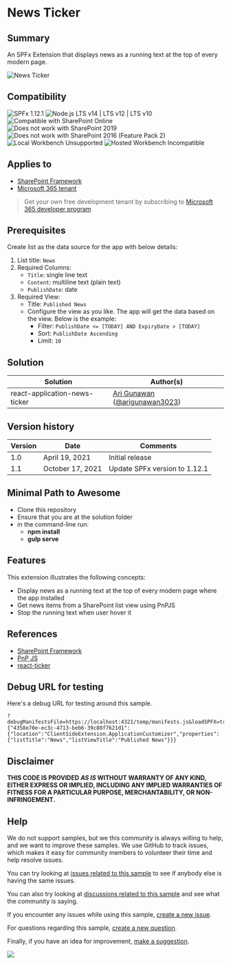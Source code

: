 # News Ticker

## Summary

An SPFx Extension that displays news as a running text at the top of every modern page.

![News Ticker](./assets/react-application-news-ticker.gif)

## Compatibility

![SPFx 1.12.1](https://img.shields.io/badge/SPFx-1.12.1-green.svg)
![Node.js LTS v14 | LTS v12 | LTS v10](https://img.shields.io/badge/Node.js-LTS%20v14%20%7C%20LTS%20v12%20%7C%20LTS%20v10-green.svg) 
![Compatible with SharePoint Online](https://img.shields.io/badge/SharePoint%20Online-Compatible-green.svg)
![Does not work with SharePoint 2019](https://img.shields.io/badge/SharePoint%20Server%202019-Incompatible-red.svg "SharePoint Server 2019 requires SPFx 1.4.1 or lower")
![Does not work with SharePoint 2016 (Feature Pack 2)](https://img.shields.io/badge/SharePoint%20Server%202016%20(Feature%20Pack%202)-Incompatible-red.svg "SharePoint Server 2016 Feature Pack 2 requires SPFx 1.1")
![Local Workbench Unsupported](https://img.shields.io/badge/Local%20Workbench-Unsupported-red.svg "Local workbench is no longer available as of SPFx 1.13 and above")
![Hosted Workbench Incompatible](https://img.shields.io/badge/Hosted%20Workbench-Incompatible-red.svg "Does not work with hosted workbench")

## Applies to

- [SharePoint Framework](https://aka.ms/spfx)
- [Microsoft 365 tenant](https://docs.microsoft.com/en-us/sharepoint/dev/spfx/set-up-your-developer-tenant)

> Get your own free development tenant by subscribing to [Microsoft 365 developer program](http://aka.ms/o365devprogram)

## Prerequisites

Create list as the data source for the app with below details:
1. List title: `News`
2. Required Columns: 
   - `Title`: single line text
   - `Content`: multiline text (plain text)
   - `PublishDate`: date
3. Required View:
   - Title: `Published News`
   - Configure the view as you like. The app will get the data based on the view. Below is the example:
      - Filter: `PublishDate <= [TODAY] AND ExpiryDate > [TODAY]`
      - Sort: `PublishDate Ascending`
      - Limit: `10`

## Solution

Solution|Author(s)
--------|---------
react-application-news-ticker | [Ari Gunawan](https://github.com/AriGunawan) ([@arigunawan3023](https://twitter.com/arigunawan3023))

## Version history

Version|Date|Comments
-------|----|--------
1.0|April 19, 2021|Initial release
1.1|October 17, 2021|Update SPFx version to 1.12.1

## Minimal Path to Awesome

- Clone this repository
- Ensure that you are at the solution folder
- in the command-line run:
  - **npm install**
  - **gulp serve**

## Features

This extension illustrates the following concepts:

- Display news as a running text at the top of every modern page where the app installed
- Get news items from a SharePoint list view using PnPJS
- Stop the running text when user hover it

## References

- [SharePoint Framework](https://docs.microsoft.com/en-us/sharepoint/dev/spfx/sharepoint-framework-overview)
- [PnP JS](https://pnp.github.io/pnpjs/)
- [react-ticker](https://github.com/AndreasFaust/react-ticker)


## Debug URL for testing
Here's a debug URL for testing around this sample. 

```
?debugManifestsFile=https://localhost:4321/temp/manifests.js&loadSPFX=true&customActions={"4358e70e-ec3c-4713-beb6-39c88f7621d1":{"location":"ClientSideExtension.ApplicationCustomizer","properties":{"listTitle":"News","listViewTitle":"Published News"}}}
```

## Disclaimer
**THIS CODE IS PROVIDED *AS IS* WITHOUT WARRANTY OF ANY KIND, EITHER EXPRESS OR IMPLIED, INCLUDING ANY IMPLIED WARRANTIES OF FITNESS FOR A PARTICULAR PURPOSE, MERCHANTABILITY, OR NON-INFRINGEMENT.**

## Help

We do not support samples, but we this community is always willing to help, and we want to improve these samples. We use GitHub to track issues, which makes it easy for  community members to volunteer their time and help resolve issues.

You can try looking at [issues related to this sample](https://github.com/pnp/sp-dev-fx-extensions/issues?q=label%3Areact-application-news-ticker) to see if anybody else is having the same issues.

You can also try looking at [discussions related to this sample](https://github.com/pnp/sp-dev-fx-extensions/discussions?discussions_q=label%3Areact-application-news-ticker) and see what the community is saying.

If you encounter any issues while using this sample, [create a new issue](https://github.com/pnp/sp-dev-fx-extensions/issues/new?assignees=&labels=Needs%3A+Triage+%3Amag%3A%2Ctype%3Abug-suspected&template=bug-report.yml&sample=react-application-news-ticker&authors=@AriGunawan&title=react-application-news-ticker%20-%20).

For questions regarding this sample, [create a new question](https://github.com/pnp/sp-dev-fx-extensions/issues/new?assignees=&labels=Needs%3A+Triage+%3Amag%3A%2Ctype%3Abug-suspected&template=question.yml&sample=react-application-news-ticker&authors=@AriGunawan&title=react-application-news-ticker%20-%20).

Finally, if you have an idea for improvement, [make a suggestion](https://github.com/pnp/sp-dev-fx-extensions/issues/new?assignees=&labels=Needs%3A+Triage+%3Amag%3A%2Ctype%3Abug-suspected&template=suggestion.yml&sample=react-application-news-ticker&authors=@AriGunawan&title=react-application-news-ticker%20-%20).

<img src="https://pnptelemetry.azurewebsites.net/sp-dev-fx-extensions/samples/react-application-news-ticker" />
